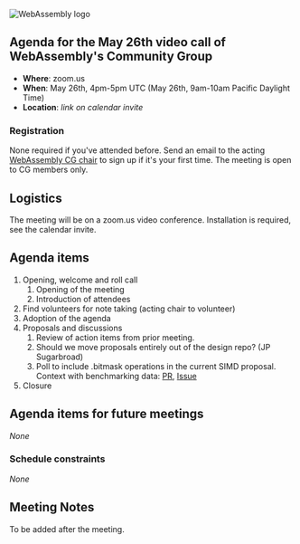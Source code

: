 ![WebAssembly logo](/images/WebAssembly.png)

## Agenda for the May 26th video call of WebAssembly's Community Group

- **Where**: zoom.us
- **When**: May 26th, 4pm-5pm UTC (May 26th, 9am-10am Pacific Daylight Time)
- **Location**: *link on calendar invite*

### Registration

None required if you've attended before. Send an email to the acting [WebAssembly CG chair](mailto:webassembly-cg-chair@chromium.org)
to sign up if it's your first time. The meeting is open to CG members only.

## Logistics

The meeting will be on a zoom.us video conference.
Installation is required, see the calendar invite.

## Agenda items

1. Opening, welcome and roll call
    1. Opening of the meeting
    1. Introduction of attendees
1. Find volunteers for note taking (acting chair to volunteer)
1. Adoption of the agenda
1. Proposals and discussions
    1. Review of action items from prior meeting.
    1. Should we move proposals entirely out of the design repo? (JP Sugarbroad)
    1. Poll to include .bitmask operations in the current SIMD proposal.    
       Context with benchmarking data: [PR](https://github.com/WebAssembly/simd/pull/201), [Issue](https://github.com/WebAssembly/simd/issues/131)
1. Closure

## Agenda items for future meetings

*None*

### Schedule constraints

*None*

## Meeting Notes
To be added after the meeting.
